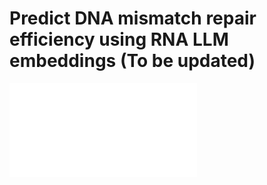 # Predict DNA mismatch repair efficiency using RNA LLM embeddings (To be updated)
![pre_eff](./pred_eff.pdf)
